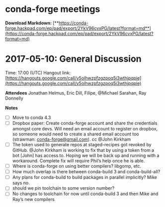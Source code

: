 # conda-forge meetings

**Download Markdown:** [**https://conda-forge.hackpad.com/ep/pad/export/2YkV96cvxPG/latest?format=md**](https://conda-forge.hackpad.com/ep/pad/export/2YkV96cvxPG/latest?format=md)

# 2017-05-10: General Discussion

Time: 17:00 (UTC)
Hangout link: [https://hangouts.google.com/call/v5olhwzpfzgzpoq5i3wthjpqpie](https://hangouts.google.com/call/v5olhwzpfzgzpoq5i3wthjpqpie)

**Attendees**
Jonathan Helmus, Eric Dill,  Filipe, @Michael Sarahan, Ray Donnelly

**Notes**

* [ ] Move to conda 4.3
* [ ] Dropbox paper: Create conda-forge account and share the credentials amongst core devs. Will need an email account to register on dropbox, so someone would need to create a shared email account too (strawman: conda-forge@gmail.com). cc @John Kirkham
* [ ] The token used to generate repos at staged-recipes got revoked by GitHub. @John Kirkham is working to fix that by using a token from a bot [John] has access to. Hoping we will be back up and running with a workaround. Complete fix will require Phil’s help once he is able.
* [ ] Where is conda-forge on using better compilers? libgomp, etc.
* [ ] How much overlap is there between conda-build 3 and conda-build-all?
* [ ] Any plans for conda-build to build packages in parallel implicitly? Mike says no.
* [ ] should we pin toolchain to some version number?
* [ ] No changes to toolchain for now until conda-build 3 and then Mike and Ray’s new compilers
